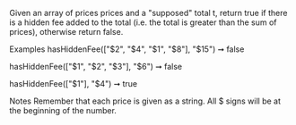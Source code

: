 Given an array of prices prices and a "supposed" total t, return true if there is a hidden fee added to the total (i.e. the total is greater than the sum of prices), otherwise return false.

Examples
hasHiddenFee(["$2", "$4", "$1", "$8"], "$15") ➞ false

hasHiddenFee(["$1", "$2", "$3"], "$6") ➞ false

hasHiddenFee(["$1"], "$4") ➞ true

Notes
Remember that each price is given as a string.
All $ signs will be at the beginning of the number.
